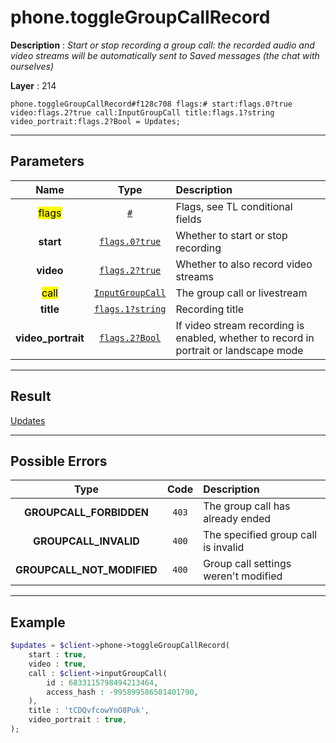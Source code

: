 # phone.toggleGroupCallRecord

**Description** : *Start or stop recording a group call: the recorded audio and video streams will be automatically sent to Saved messages \(the chat with ourselves\)*

**Layer** : 214

```tl
phone.toggleGroupCallRecord#f128c708 flags:# start:flags.0?true video:flags.2?true call:InputGroupCall title:flags.1?string video_portrait:flags.2?Bool = Updates;
```

---

## Parameters

| Name | Type | Description |
| :---: | :---: | :--- |
| <mark>flags</mark> | [`#`](type/#) | Flags, see TL conditional fields |
| **start** | [`flags.0?true`](type/true) | Whether to start or stop recording |
| **video** | [`flags.2?true`](type/true) | Whether to also record video streams |
| <mark>call</mark> | [`InputGroupCall`](type/InputGroupCall) | The group call or livestream |
| **title** | [`flags.1?string`](type/string) | Recording title |
| **video_portrait** | [`flags.2?Bool`](type/Bool) | If video stream recording is enabled, whether to record in portrait or landscape mode |

---

## Result

[Updates](type/Updates)

---

## Possible Errors

| Type | Code | Description |
| :---: | :---: | :--- |
| **GROUPCALL_FORBIDDEN** | `403` | The group call has already ended |
| **GROUPCALL_INVALID** | `400` | The specified group call is invalid |
| **GROUPCALL_NOT_MODIFIED** | `400` | Group call settings weren't modified |

---

## Example

```php
$updates = $client->phone->toggleGroupCallRecord(
	start : true,
	video : true,
	call : $client->inputGroupCall(
		id : 6833115798494213464,
		access_hash : -995899586501401790,
	),
	title : 'tCDQvfcowYnO8Puk',
	video_portrait : true,
);
```